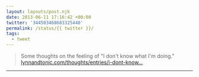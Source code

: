 ```yaml
---
layout: layouts/post.njk
date: 2013-06-11 17:16:42 +00:00
twitter: '344503468683325440'
permalink: /status/{{ twitter }}/
tags: 
  - tweet
---
```


> Some thoughts on the feeling of "I don't know what I'm doing." [lynnandtonic.com/thoughts/entries/i-dont-know…](https://lynnandtonic.com/thoughts/entries/i-dont-know-what-im-doing)

---
